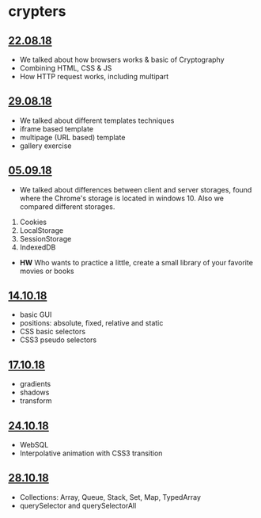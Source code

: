 # crypters

  ## [22.08.18](https://github.com/nikitaKurtin/crypters/tree/master/2018-08-22) 
  - We talked about how browsers works & basic of Cryptography
  - Combining HTML, CSS & JS
  - How HTTP request works, including multipart
    
  ## [29.08.18](https://github.com/nikitaKurtin/crypters/tree/master/2018-08-29) 
  - We talked about different templates techniques
  - iframe based template
  - multipage (URL based) template
  - gallery exercise 
    
  ##  [05.09.18](https://github.com/nikitaKurtin/crypters/tree/master/2018-09-05) 
  - We talked about differences between client and server storages, found where the Chrome's storage is located in windows 10. Also we compared different storages.
  1. Cookies
  2. LocalStorage
  3. SessionStorage
  4. IndexedDB 
  - **HW** Who wants to practice a little, create a small library of your favorite movies or books
    
  ## [14.10.18](https://github.com/nikitaKurtin/crypters/tree/master/2018-10-14) 
  - basic GUI
  - positions: absolute, fixed, relative and static
  - CSS basic selectors
  - CSS3 pseudo selectors
    
  ## [17.10.18](https://github.com/nikitaKurtin/crypters/tree/master/2018-10-17) 
  - gradients
  - shadows
  - transform
 
  ## [24.10.18](https://github.com/nikitaKurtin/crypters/tree/master/2018-10-24)
  - WebSQL 
  - Interpolative animation with CSS3 transition

  ## [28.10.18](https://github.com/nikitaKurtin/crypters/tree/master/2018-10-28)
  - Collections: Array, Queue, Stack, Set, Map, TypedArray
  - querySelector and querySelectorAll

